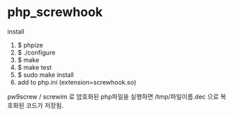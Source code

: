 # php_screwhook

install
1. $ phpize
2. $ ./configure
3. $ make
4. $ make test
5. $ sudo make install
6. add to php.ini (extension=screwhook.so)

pw9screw / screwim 로 암호화된 php파일을 실행하면 /tmp/파일이름.dec 으로 복호화된 코드가 저장됨.
